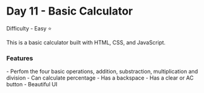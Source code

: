 <h1> Day 11 - Basic Calculator</h1>

Difficulty - Easy :star:

This is a basic calculator built with HTML, CSS, and JavaScript. 

<h3>Features</h3>
 - Perfom the four basic operations, addition, substraction, multiplication and division
 - Can calculate percentage
 - Has a backspace
 - Has a clear or AC button
 - Beautiful UI